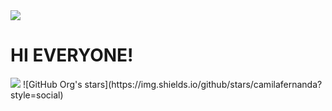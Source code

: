 <img src="https://i.ibb.co/YkHF7Hp/Frame-1-3.png">
<h1>HI EVERYONE!</h1>
 <p align="left">
   <img src="https://img.shields.io/badge/STATUS-EN%20DESAROLLO-green">
   ![GitHub Org's stars](https://img.shields.io/github/stars/camilafernanda?style=social)
 </p>
